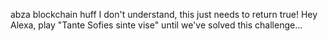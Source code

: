 abza
blockchain
huff
I don't understand, this just needs to return true! Hey Alexa, play "Tante Sofies sinte vise" until we've solved this challenge...

